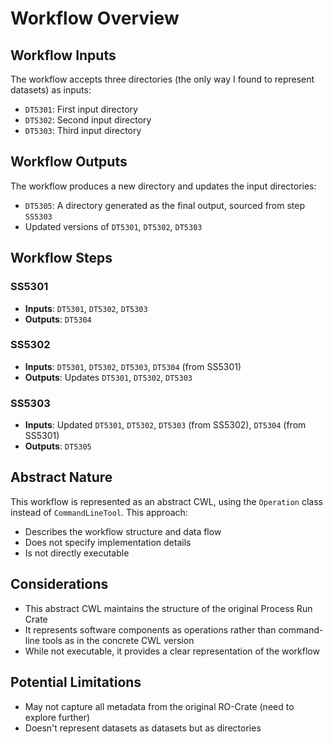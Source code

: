 # Workflow Overview

## Workflow Inputs

The workflow accepts three directories (the only way I found to represent datasets) as inputs:

- `DT5301`: First input directory
- `DT5302`: Second input directory
- `DT5303`: Third input directory

## Workflow Outputs

The workflow produces a new directory and updates the input directories:

- `DT5305`: A directory generated as the final output, sourced from step `SS5303`
- Updated versions of `DT5301`, `DT5302`, `DT5303`

## Workflow Steps

### SS5301

- **Inputs**: `DT5301`, `DT5302`, `DT5303`
- **Outputs**: `DT5304`

### SS5302

- **Inputs**: `DT5301`, `DT5302`, `DT5303`, `DT5304` (from SS5301)
- **Outputs**: Updates `DT5301`, `DT5302`, `DT5303`

### SS5303

- **Inputs**: Updated `DT5301`, `DT5302`, `DT5303` (from SS5302), `DT5304` (from SS5301)
- **Outputs**: `DT5305`

## Abstract Nature

This workflow is represented as an abstract CWL, using the `Operation` class instead of `CommandLineTool`. This
approach:

- Describes the workflow structure and data flow
- Does not specify implementation details
- Is not directly executable

## Considerations

- This abstract CWL maintains the structure of the original Process Run Crate
- It represents software components as operations rather than command-line tools as in the concrete CWL version
- While not executable, it provides a clear representation of the workflow

## Potential Limitations

- May not capture all metadata from the original RO-Crate (need to explore further)
- Doesn't represent datasets as datasets but as directories